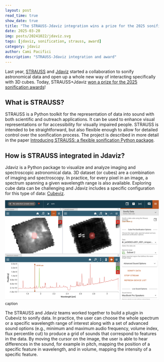 ```yaml
---
layout: post
read_time: true
show_date: true
title: "The STRAUSS-Jdaviz integration wins a prize for the 2025 sonification awards"
date: 2025-03-20
img: posts/20241022/jdaviz.svg
tags: [jdaviz, sonification, strauss, award]
category: jdaviz
author: Cami Pacifici
description: "STRAUSS-Jdaviz integration and award"
---
```


Last year, [STRAUSS](https://strauss.readthedocs.io/en/latest/) and [Jdaviz](https://jdaviz.readthedocs.io/en/stable/)
started a collaboration to sonify astronomical data and open up a whole new way of interacting specifically with 3D cubes.
Today, STRAUSS+Jdaviz [won a prize for the 2025 sonification awards](https://sonification.design/#Jdaviz)!

## What is STRAUSS?
STRAUSS is a Python toolkit for the representation of data into sound with both scientific and outreach applications.
It can be used to enhance visual representations or for accessibility for visually impaired people.
STRAUSS is intended to be straightforward, but also flexible enough to allow for detailed control over
the sonification process. The project is described in more detail in the paper
[Introducing STRAUSS: a flexible sonification Python package](https://arxiv.org/abs/2311.16847).

## How is STRAUSS integrated in Jdaviz?
Jdaviz is a Python package to visualize and analyze imaging and spectroscopic astronomical data.
3D dataset (or cubes) are a combination of imaging and spectroscopy. In practice, for every pixel in an image,
a spectrum spanning a given wavelength range is also available. Exploring cube data can be challenging and
Jdaviz includes a specific configuration for this type of data: [Cubeviz](https://jdaviz.readthedocs.io/en/stable/cubeviz/index.html).

![Cubeviz interface showing...](./assets/img/posts/20250320/cubeviz_sonify.png)
<small>caption</small>

The STRAUSS and Jdaviz teams worked together to build a plugin in Cubeviz to sonify data. In practice,
the user can choose the whole spectrum or a specific wavelength range of interest along with a set of
advanced sound options (e.g., minimum and maximum audio frequency, volume index, flux percentile cut)
to produce a grid of sounds that correspond to features in the data. By moving the cursor on the image,
the user is able to hear differences in the sound, for example in pitch, mapping the position of a specific feature in wavelength,
and in volume, mapping the intensity of a specific feature.
